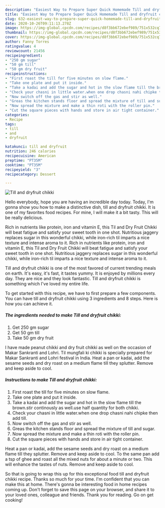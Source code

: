 ```yaml
---
description: "Easiest Way to Prepare Super Quick Homemade Till and dryfruit chikki"
title: "Easiest Way to Prepare Super Quick Homemade Till and dryfruit chikki"
slug: 632-easiest-way-to-prepare-super-quick-homemade-till-and-dryfruit-chikki
date: 2020-10-26T09:11:13.278Z
image: https://img-global.cpcdn.com/recipes/d8f3bb672ebef989/751x532cq70/till-and-dryfruit-chikki-recipe-main-photo.jpg
thumbnail: https://img-global.cpcdn.com/recipes/d8f3bb672ebef989/751x532cq70/till-and-dryfruit-chikki-recipe-main-photo.jpg
cover: https://img-global.cpcdn.com/recipes/d8f3bb672ebef989/751x532cq70/till-and-dryfruit-chikki-recipe-main-photo.jpg
author: Fanny Torres
ratingvalue: 4
reviewcount: 21456
recipeingredient:
- "250 gm sugar"
- "50 gm till"
- "50 gm dry fruit"
recipeinstructions:
- "First roast the till for five minutes on slow flame."
- "Take one plate and put it inside."
- "Take a kadai and add the sugar and hot in the slow flame till the brown.stir continously as well.use half quantity for both chikki."
- "Check your chasni in little water.when one drop chasni nahi chipke then add till."
- "Now switch off the gas and stir as well."
- "Greas the kitchen stands floor and spread the mixture of till and sugar."
- "Now spread the mixture and make a thin roti with the roller pin."
- "Cut the square pieces with hands and store in air tight container."
categories:
- Recipe
tags:
- till
- and
- dryfruit

katakunci: till and dryfruit 
nutrition: 246 calories
recipecuisine: American
preptime: "PT35M"
cooktime: "PT35M"
recipeyield: "3"
recipecategory: Dessert

---
```



![Till and dryfruit chikki](https://img-global.cpcdn.com/recipes/d8f3bb672ebef989/751x532cq70/till-and-dryfruit-chikki-recipe-main-photo.jpg)

Hello everybody, hope you are having an incredible day today. Today, I'm gonna show you how to make a distinctive dish, till and dryfruit chikki. It is one of my favorites food recipes. For mine, I will make it a bit tasty. This will be really delicious.

Rich in nutrients like protein, iron and vitamin E, this Til and Dry Fruit Chikki will beat fatigue and satisfy your sweet tooth in one shot. Nutritious jaggery replaces sugar in this wonderful chikki, while iron-rich til imparts a nice texture and intense aroma to it. Rich in nutrients like protein, iron and vitamin E, this Til and Dry Fruit Chikki will beat fatigue and satisfy your sweet tooth in one shot. Nutritious jaggery replaces sugar in this wonderful chikki, while iron-rich til imparts a nice texture and intense aroma to it.

Till and dryfruit chikki is one of the most favored of current trending meals on earth. It's easy, it's fast, it tastes yummy. It is enjoyed by millions every day. They are nice and they look fantastic. Till and dryfruit chikki is something which I've loved my entire life.


To get started with this recipe, we have to first prepare a few components. You can have till and dryfruit chikki using 3 ingredients and 8 steps. Here is how you can achieve it.

<!--inarticleads1-->

##### The ingredients needed to make Till and dryfruit chikki:

1. Get 250 gm sugar
1. Get 50 gm till
1. Take 50 gm dry fruit


I have made peanut chikki and dry fruit chikki as well on the occasion of Makar Sankranti and Lohri. Til mungfali ki chikki is specially prepared for Makar Sankranti and Lohri festival in India. Heat a pan or kadai, add the sesame seeds and dry roast on a medium flame till they splutter. Remove and keep aside to cool. 

<!--inarticleads2-->

##### Instructions to make Till and dryfruit chikki:

1. First roast the till for five minutes on slow flame.
1. Take one plate and put it inside.
1. Take a kadai and add the sugar and hot in the slow flame till the brown.stir continously as well.use half quantity for both chikki.
1. Check your chasni in little water.when one drop chasni nahi chipke then add till.
1. Now switch off the gas and stir as well.
1. Greas the kitchen stands floor and spread the mixture of till and sugar.
1. Now spread the mixture and make a thin roti with the roller pin.
1. Cut the square pieces with hands and store in air tight container.


Heat a pan or kadai, add the sesame seeds and dry roast on a medium flame till they splutter. Remove and keep aside to cool. To the same pan add a tsp of ghee and roast all the mixed nuts for about a minute or two. This will enhance the tastes of nuts. Remove and keep aside to cool. 

So that is going to wrap this up for this exceptional food till and dryfruit chikki recipe. Thanks so much for your time. I'm confident that you can make this at home. There's gonna be interesting food in home recipes coming up. Don't forget to save this page on your browser, and share it to your loved ones, colleague and friends. Thank you for reading. Go on get cooking!
